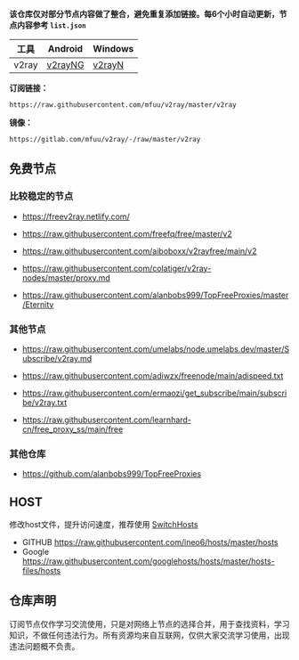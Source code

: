 **该仓库仅对部分节点内容做了整合，避免重复添加链接。每6个小时自动更新，节点内容参考 `list.json`**

|  工具  | Android  | Windows  |  
|  ----  | ----   | ----  |  
| v2ray  | [v2rayNG](https://github.com/2dust/v2rayNG/releases/download/1.6.28/v2rayNG_1.6.28_arm64-v8a.apk) | [v2rayN](https://github.com/2dust/v2rayN/releases/download/3.27/v2rayN-Core.zip) |  

**订阅链接：**
```
https://raw.githubusercontent.com/mfuu/v2ray/master/v2ray
```

**镜像：**

```
https://gitlab.com/mfuu/v2ray/-/raw/master/v2ray
```

## 免费节点

### 比较稳定的节点

* https://freev2ray.netlify.com/

* https://raw.githubusercontent.com/freefq/free/master/v2

* https://raw.githubusercontent.com/aiboboxx/v2rayfree/main/v2

* https://raw.githubusercontent.com/colatiger/v2ray-nodes/master/proxy.md

* https://raw.githubusercontent.com/alanbobs999/TopFreeProxies/master/Eternity

### 其他节点

* https://raw.githubusercontent.com/umelabs/node.umelabs.dev/master/Subscribe/v2ray.md

* https://raw.githubusercontent.com/adiwzx/freenode/main/adispeed.txt 

* https://raw.githubusercontent.com/ermaozi/get_subscribe/main/subscribe/v2ray.txt

* https://raw.githubusercontent.com/learnhard-cn/free_proxy_ss/main/free


### 其他仓库

* https://github.com/alanbobs999/TopFreeProxies

## HOST

修改host文件，提升访问速度，推荐使用 [SwitchHosts](https://github.com/oldj/SwitchHosts)

* GITHUB https://raw.githubusercontent.com/ineo6/hosts/master/hosts
* Google https://raw.githubusercontent.com/googlehosts/hosts/master/hosts-files/hosts


## 仓库声明

订阅节点仅作学习交流使用，只是对网络上节点的选择合并，用于查找资料，学习知识，不做任何违法行为。所有资源均来自互联网，仅供大家交流学习使用，出现违法问题概不负责。
